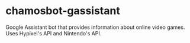 # chamosbot-gassistant
Google Assistant bot that provides information about online video games.
Uses Hypixel's API and Nintendo's API.
